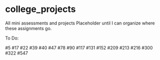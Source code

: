 # college_projects
All mini assessments and projects
Placeholder until I can organize where these assignments go.

To Do:

#5
#17
#22
#39
#40
#47
#78
#90
#117
#131
#152
#209
#213
#216
#300
#322
#547
